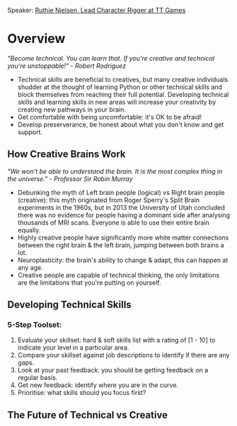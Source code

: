 Speaker: [Ruthie Nielsen, Lead Character Rigger at TT Games](https://twitter.com/ruthie_nielsen)
# Overview
_"Become technical. You can learn that. If you're creative and technical you're unstoppable!" - Robert Rodriguez_
- Technical skills are beneficial to creatives, but many creative individuals shudder at the thought of learning Python or other technical skills and block themselves from reaching their full potential. Developing technical skills and learning skills in new areas will increase your creativity by creating new pathways in your brain.
- Get comfortable with being uncomfortable: it's OK to be afraid! 
- Develop preserverance, be honest about what you don't know and get support.

## How Creative Brains Work
_"We won't be able to understand the brain. It is the most complex thing in the universe." - Professor Sir Robin Murray_
- Debunking the myth of Left brain people (logical) vs Right brain people (creative): this myth originated from Roger Sperry's Split Brain experiments in the 1960s, but in 2013 the University of Utah concluded there was no evidence for people having a dominant side after analysing thousands of MRI scans. Everyone is able to use their entire brain equally. 
- Highly creative people have significantly more white matter connections between the right brain & the left brain, jumping between both brains a lot.
- Neuroplasticity: the brain's ability to change & adapt, this can happen at any age.
- Creative people are capable of technical thinking, the only limitations are the limitations that you're putting on yourself.

## Developing Technical Skills
### 5-Step Toolset:
1. Evaluate your skillset: hard & soft skills list with a rating of [1 - 10] to indicate your level in a particular area.
2. Compare your skillset against job descriptions to identify if there are any gaps.
3. Look at your past feedback: you should be getting feedback on a regular basis.
4. Get new feedback: identify where you are in the curve.
5. Prioritise: what skills should you focus first?

## The Future of Technical vs Creative

